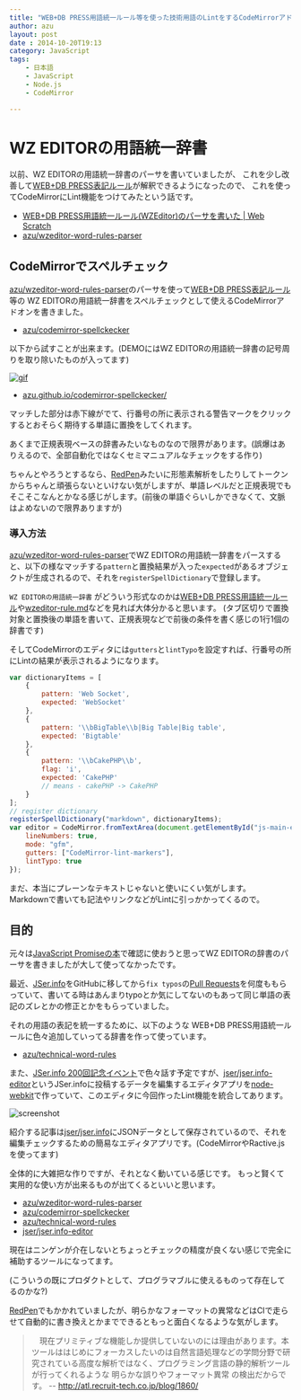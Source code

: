 ```yaml
---
title: "WEB+DB PRESS用語統一ルール等を使った技術用語のLintをするCodeMirrorアドオンを書いた"
author: azu
layout: post
date : 2014-10-20T19:13
category: JavaScript
tags:
    - 日本語
    - JavaScript
    - Node.js
    - CodeMirror

---
```


# WZ EDITORの用語統一辞書

以前、WZ EDITORの用語統一辞書のパーサを書いていましたが、
これを少し改善して[WEB+DB PRESS表記ルール](https://gist.github.com/inao/f55e8232e150aee918b9 "WEB+DB PRESS表記ルール")が解釈できるようになったので、
これを使ってCodeMirrorにLint機能をつけてみたという話です。

- [WEB+DB PRESS用語統一ルール(WZEditor)のパーサを書いた | Web Scratch](http://efcl.info/2014/0616/res3931/ "WEB+DB PRESS用語統一ルール(WZEditor)のパーサを書いた | Web Scratch")
- [azu/wzeditor-word-rules-parser](https://github.com/azu/wzeditor-word-rules-parser "azu/wzeditor-word-rules-parser")


## CodeMirrorでスペルチェック

[azu/wzeditor-word-rules-parser](https://github.com/azu/wzeditor-word-rules-parser "azu/wzeditor-word-rules-parser")のパーサを使って[WEB+DB PRESS表記ルール](https://gist.github.com/inao/f55e8232e150aee918b9 "WEB+DB PRESS表記ルール")等の
WZ EDITORの用語統一辞書をスペルチェックとして使えるCodeMirrorアドオンを書きました。

- [azu/codemirror-spellckecker](https://github.com/azu/codemirror-spellckecker/ "azu/codemirror-spellckecker")

以下から試すことが出来ます。(DEMOにはWZ EDITORの用語統一辞書の記号周りを取り除いたものが入ってます)

[![gif](http://i.gyazo.com/fe26a3fa4e194bafb72be12ca551d947.gif)](http://azu.github.io/codemirror-spellckecker/)

- [azu.github.io/codemirror-spellckecker/](http://azu.github.io/codemirror-spellckecker/ "CodeMirror + Spell Check + Quick Fix")

マッチした部分は赤下線がでて、行番号の所に表示される警告マークをクリックするとおそらく期待する単語に置換をしてくれます。

あくまで正規表現ベースの辞書みたいなものなので限界があります。(誤爆はありえるので、全部自動化ではなくセミマニュアルなチェックをする作り)

ちゃんとやろうとするなら、[RedPen](http://atl.recruit-tech.co.jp/blog/1860/ "RedPen")みたいに形態素解析をしたりしてトークンからちゃんと頑張らないといけない気がしますが、単語レベルだと正規表現でもそこそこなんとかなる感じがします。(前後の単語ぐらいしかできなくて、文脈はよめないので限界ありますが)

### 導入方法

[azu/wzeditor-word-rules-parser](https://github.com/azu/wzeditor-word-rules-parser "azu/wzeditor-word-rules-parser")でWZ EDITORの用語統一辞書をパースすると、以下の様なマッチする`pattern`と置換結果が入った`expected`があるオブジェクトが生成されるので、それを`registerSpellDictionary`で登録します。

`WZ EDITORの用語統一辞書` がどういう形式なのかは[WEB+DB PRESS用語統一ルール](https://gist.github.com/inao/f55e8232e150aee918b9 "WEB+DB PRESS用語統一ルール")や[wzeditor-rule.md](https://github.com/azu/wzeditor-word-rules-parser/blob/master/doc/wzeditor-rule.md "wzeditor-rule.md")などを見れば大体分かると思います。
(タブ区切りで置換対象と置換後の単語を書いて、正規表現などで前後の条件を書く感じの1行1個の辞書です)

そしてCodeMirrorのエディタには`gutters`と`lintTypo`を設定すれば、行番号の所にLintの結果が表示されるようになります。

``` js
var dictionaryItems = [
    {
        pattern: 'Web Socket',
        expected: 'WebSocket'
    },
    {
        pattern: '\\bBigTable\\b|Big Table|Big table',
        expected: 'Bigtable'
    },
    {
        pattern: '\\bCakePHP\\b',
        flag: 'i',
        expected: 'CakePHP'
        // means - cakePHP -> CakePHP
    }
];
// register dictionary
registerSpellDictionary("markdown", dictionaryItems);
var editor = CodeMirror.fromTextArea(document.getElementById("js-main-editor"), {
    lineNumbers: true,
    mode: "gfm",
    gutters: ["CodeMirror-lint-markers"],
    lintTypo: true
});
```


まだ、本当にプレーンなテキストじゃないと使いにくい気がします。
Markdownで書いても記法やリンクなどがLintに引っかかってくるので。

## 目的

元々は[JavaScript Promiseの本](http://azu.github.io/promises-book/ "JavaScript Promiseの本")で確認に使おうと思ってWZ EDITORの辞書のパーサを書きましたが大して使ってなかったです。

最近、[JSer.info](http://jser.info/ "JSer.info")をGitHubに移してから`fix typos`の[Pull Requests](https://github.com/jser/jser.github.io/pulls?q=is%3Apr+is%3Aclosed "Pull Requests · jser/jser.github.io")を何度ももらっていて、書いてる時はあんまりtypoとか気にしてないのもあって同じ単語の表記のズレとかの修正とかをもらっていました。

それの用語の表記を統一するために、以下のような WEB+DB PRESS用語統一ルールに色々追加していってる辞書を作って使っています。
 
- [azu/technical-word-rules](https://github.com/azu/technical-word-rules "azu/technical-word-rules")

また、[JSer.info 200回記念イベント](http://connpass.com/event/9067/)で色々話す予定ですが、[jser/jser.info-editor](https://github.com/jser/jser.info-editor "jser/jser.info-editor")というJSer.infoに投稿するデータを編集するエディタアプリを[node-webkit](https://github.com/rogerwang/node-webkit "node-webkit")で作っていて、このエディタに今回作ったLint機能を統合してあります。

![screenshot](http://efcl.info/wp-content/uploads/2014/10/20-1413800739.png)

紹介する記事は[jser/jser.info](https://github.com/jser/jser.info "jser/jser.info")にJSONデータとして保存されているので、それを編集チェックするための簡易なエディタアプリです。(CodeMirrorやRactive.jsを使ってます)

全体的に大雑把な作りですが、それとなく動いている感じです。
もっと賢くて実用的な使い方が出来るものが出てくるといいと思います。

-  [azu/wzeditor-word-rules-parser](https://github.com/azu/wzeditor-word-rules-parser "azu/wzeditor-word-rules-parser")
- [azu/codemirror-spellckecker](https://github.com/azu/codemirror-spellckecker/ "azu/codemirror-spellckecker")
- [azu/technical-word-rules](https://github.com/azu/technical-word-rules "azu/technical-word-rules")
- [jser/jser.info-editor](https://github.com/jser/jser.info-editor "jser/jser.info-editor")

現在はニンゲンが介在しないとちょっとチェックの精度が良くない感じで完全に補助するツールになってます。

(こういうの既にプロダクトとして、プログラマブルに使えるものって存在してるのかな?)

[RedPen](http://redpen.cc/ "RedPen")でもかかれていましたが、明らかなフォーマットの異常などはCIで走らせて自動的に書き換えとかまでできるともっと面白くなるような気がします。

> 　現在プリミティブな機能しか提供していないのには理由があります。本ツールははじめにフォーカスしたいのは自然言語処理などの学問分野で研究されている高度な解析ではなく、プログラミング言語の静的解析ツールが行ってくれるような 明らかな誤りやフォーマット異常 の検出だからです。 
-- http://atl.recruit-tech.co.jp/blog/1860/